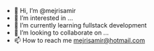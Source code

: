 - 👋 Hi, I’m @mejrisamir
- 👀 I’m interested in ...
- 🌱 I’m currently learning fullstack development  
- 💞️ I’m looking to collaborate on ...
- 📫 How to reach me mejrisamir@hotmail.com

<!---
mejrisamir/mejrisamir is a ✨ special ✨ repository because its `README.md` (this file) appears on your GitHub profile.
You can click the Preview link to take a look at your changes.
--->
